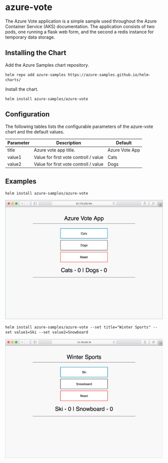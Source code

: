 # azure-vote

The Azure Vote application is a simple sample used throughout the Azure Container Service (AKS) documentation. The application consists of two pods, one running a flask web form, and the second a redis instance for temporary data storage.

## Installing the Chart

Add the Azure Samples chart repository.

```
helm repo add azure-samples https://azure-samples.github.io/helm-charts/
```

Install the chart.

```
helm install azure-samples/azure-vote
```


## Configuration

The following tables lists the configurable parameters of the azure-vote chart and the default values.

| Parameter | Description | Default |
|---|---|---|
| title | Azure vote app title. | Azure Vote App |
| value1 | Value for first vote controll / value | Cats |
| value2 | Value for first vote controll / value | Dogs |

## Examples

```
helm install azure-samples/azure-vote
```

![azure-vote cats and dogs](images/vote1.png)

```
helm install azure-samples/azure-vote --set title="Winter Sports" --set value1=Ski --set value2=Snowboard
```

![azure-vote ski and snowboard](images/vote2.png)


